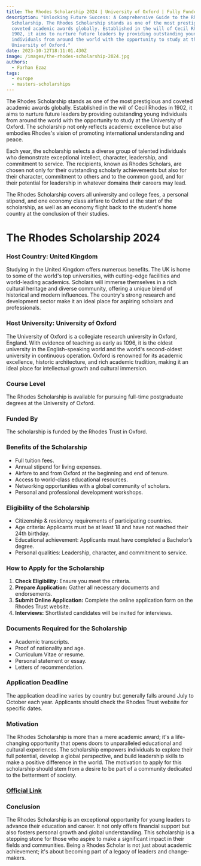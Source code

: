 ```yaml
---
title: The Rhodes Scholarship 2024 | University of Oxford | Fully Funded
description: "Unlocking Future Success: A Comprehensive Guide to the Rhodes
  Scholarship. The Rhodes Scholarship stands as one of the most prestigious and
  coveted academic awards globally. Established in the will of Cecil Rhodes in
  1902, it aims to nurture future leaders by providing outstanding young
  individuals from around the world with the opportunity to study at the
  University of Oxford."
date: 2023-10-12T18:11:01.430Z
image: /images/the-rhodes-scholarship-2024.jpg
authors:
  - Farhan Ezaz
tags:
  - europe
  - masters-scholarships
---
```

The Rhodes Scholarship stands as one of the most prestigious and coveted academic awards globally. Established in the will of Cecil Rhodes in 1902, it aims to nurture future leaders by providing outstanding young individuals from around the world with the opportunity to study at the University of Oxford. The scholarship not only reflects academic excellence but also embodies Rhodes's vision of promoting international understanding and peace.

Each year, the scholarship selects a diverse group of talented individuals who demonstrate exceptional intellect, character, leadership, and commitment to service. The recipients, known as Rhodes Scholars, are chosen not only for their outstanding scholarly achievements but also for their character, commitment to others and to the common good, and for their potential for leadership in whatever domains their careers may lead.

The Rhodes Scholarship covers all university and college fees, a personal stipend, and one economy class airfare to Oxford at the start of the scholarship, as well as an economy flight back to the student's home country at the conclusion of their studies.

# The Rhodes Scholarship 2024

### **Host Country: United Kingdom**

Studying in the United Kingdom offers numerous benefits. The UK is home to some of the world's top universities, with cutting-edge facilities and world-leading academics. Scholars will immerse themselves in a rich cultural heritage and diverse community, offering a unique blend of historical and modern influences. The country's strong research and development sector make it an ideal place for aspiring scholars and professionals.

### **Host University: University of Oxford**

The University of Oxford is a collegiate research university in Oxford, England. With evidence of teaching as early as 1096, it is the oldest university in the English-speaking world and the world's second-oldest university in continuous operation. Oxford is renowned for its academic excellence, historic architecture, and rich academic tradition, making it an ideal place for intellectual growth and cultural immersion.

### **Course Level**

The Rhodes Scholarship is available for pursuing full-time postgraduate degrees at the University of Oxford.

### **Funded By**

The scholarship is funded by the Rhodes Trust in Oxford.

### **Benefits of the Scholarship**

* Full tuition fees.
* Annual stipend for living expenses.
* Airfare to and from Oxford at the beginning and end of tenure.
* Access to world-class educational resources.
* Networking opportunities with a global community of scholars.
* Personal and professional development workshops.

### **Eligibility of the Scholarship**

* Citizenship & residency requirements of participating countries.
* Age criteria: Applicants must be at least 18 and have not reached their 24th birthday.
* Educational achievement: Applicants must have completed a Bachelor’s degree.
* Personal qualities: Leadership, character, and commitment to service.

### **How to Apply for the Scholarship**

1. **Check Eligibility:** Ensure you meet the criteria.
2. **Prepare Application:** Gather all necessary documents and endorsements.
3. **Submit Online Application:** Complete the online application form on the Rhodes Trust website.
4. **Interviews:** Shortlisted candidates will be invited for interviews.

### **Documents Required for the Scholarship**

* Academic transcripts.
* Proof of nationality and age.
* Curriculum Vitae or resume.
* Personal statement or essay.
* Letters of recommendation.

### **Application Deadline**

The application deadline varies by country but generally falls around July to October each year. Applicants should check the Rhodes Trust website for specific dates.

### **Motivation**

The Rhodes Scholarship is more than a mere academic award; it's a life-changing opportunity that opens doors to unparalleled educational and cultural experiences. The scholarship empowers individuals to explore their full potential, develop a global perspective, and build leadership skills to make a positive difference in the world. The motivation to apply for this scholarship should stem from a desire to be part of a community dedicated to the betterment of society.

### [O﻿fficial Link](https://www.rhodeshouse.ox.ac.uk/scholarships/the-rhodes-scholarship/)

### **Conclusion**

The Rhodes Scholarship is an exceptional opportunity for young leaders to advance their education and career. It not only offers financial support but also fosters personal growth and global understanding. This scholarship is a stepping stone for those who aspire to make a significant impact in their fields and communities. Being a Rhodes Scholar is not just about academic achievement; it's about becoming part of a legacy of leaders and change-makers.